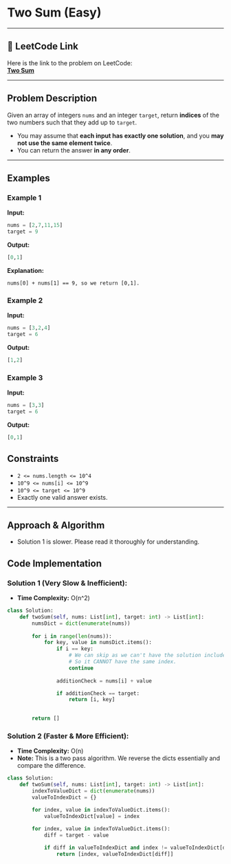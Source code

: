 # Two Sum (Easy)

---

## 🔗 LeetCode Link

Here is the link to the problem on LeetCode:  
[**Two Sum**](https://leetcode.com/problems/two-sum/)

---

## Problem Description

Given an array of integers `nums` and an integer `target`, return **indices** of the two numbers such that they add up to `target`.

- You may assume that **each input has exactly one solution**, and you **may not use the same element twice**.
- You can return the answer **in any order**.

---

## **Examples**

### **Example 1**

**Input:**
```python
nums = [2,7,11,15]
target = 9
```

**Output:**
```python
[0,1]
```

**Explanation:**
```plaintext
nums[0] + nums[1] == 9, so we return [0,1].
```

### **Example 2**

**Input:**
```python
nums = [3,2,4]
target = 6
```

**Output:**
```python
[1,2]
```

### **Example 3**

**Input:**
```python
nums = [3,3]
target = 6
```

**Output:**
```python
[0,1]
``` 

## Constraints

- `2 <= nums.length <= 10^4`
- `10^9 <= nums[i] <= 10^9`
- `10^9 <= target <= 10^9`
- Exactly one valid answer exists.

---

## Approach & Algorithm

- Solution 1 is slower. Please read it thoroughly for understanding.

## Code Implementation

### Solution 1 (Very Slow & Inefficient):

- **Time Complexity:** O(n^2)

```python
class Solution:
    def twoSum(self, nums: List[int], target: int) -> List[int]:
        numsDict = dict(enumerate(nums))
        
        for i in range(len(nums)):
            for key, value in numsDict.items():
                if i == key:
                    # We can skip as we can't have the solution include the number itself twice.
                    # So it CANNOT have the same index.
                    continue
                
                additionCheck = nums[i] + value

                if additionCheck == target:
                    return [i, key]
            

        return []
```

### Solution 2 (Faster & More Efficient):

- **Time Complexity:** O(n)
- **Note:** This is a two pass algorithm. We reverse the dicts essentially and compare the difference.

```python
class Solution:
    def twoSum(self, nums: List[int], target: int) -> List[int]:
        indexToValueDict = dict(enumerate(nums))
        valueToIndexDict = {}

        for index, value in indexToValueDict.items():
            valueToIndexDict[value] = index
        
        for index, value in indexToValueDict.items():
            diff = target - value

            if diff in valueToIndexDict and index != valueToIndexDict[diff]:
                return [index, valueToIndexDict[diff]]

```

